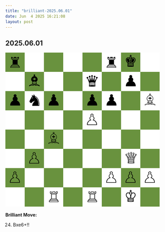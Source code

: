 ```yaml
---
title: "brilliant-2025.06.01"
date: Jun  4 2025 16:21:08
layout: post
---
```


## 2025.06.01

![](/images/brilliant-2025.06.01.png)

**Brilliant Move:**

24. Bxe6+!!
